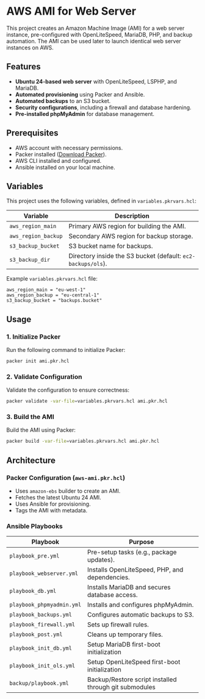 # AWS AMI for Web Server

This project creates an Amazon Machine Image (AMI) for a web server instance, pre-configured with OpenLiteSpeed, MariaDB, PHP, and backup automation. The AMI can be used later to launch identical web server instances on AWS.

## Features

- **Ubuntu 24-based web server** with OpenLiteSpeed, LSPHP, and MariaDB.
- **Automated provisioning** using Packer and Ansible.
- **Automated backups** to an S3 bucket.
- **Security configurations**, including a firewall and database hardening.
- **Pre-installed phpMyAdmin** for database management.

## Prerequisites

- AWS account with necessary permissions.
- Packer installed ([Download Packer](https://developer.hashicorp.com/packer/downloads)).
- AWS CLI installed and configured.
- Ansible installed on your local machine.

## Variables

This project uses the following variables, defined in `variables.pkrvars.hcl`:

| Variable            | Description                                                  |
| ------------------- | ------------------------------------------------------------ |
| `aws_region_main`   | Primary AWS region for building the AMI.                     |
| `aws_region_backup` | Secondary AWS region for backup storage.                     |
| `s3_backup_bucket`  | S3 bucket name for backups.                                  |
| `s3_backup_dir`     | Directory inside the S3 bucket (default: `ec2-backups/ols`). |

Example `variables.pkrvars.hcl` file:

```hcl
aws_region_main = "eu-west-1"
aws_region_backup = "eu-central-1"
s3_backup_bucket = "backups.bucket"
```

## Usage

### 1. Initialize Packer

Run the following command to initialize Packer:

```sh
packer init ami.pkr.hcl
```

### 2. Validate Configuration

Validate the configuration to ensure correctness:

```sh
packer validate -var-file=variables.pkrvars.hcl ami.pkr.hcl
```

### 3. Build the AMI

Build the AMI using Packer:

```sh
packer build -var-file=variables.pkrvars.hcl ami.pkr.hcl
```

## Architecture

### **Packer Configuration (`aws-ami.pkr.hcl`)**

- Uses `amazon-ebs` builder to create an AMI.
- Fetches the latest Ubuntu 24 AMI.
- Uses Ansible for provisioning.
- Tags the AMI with metadata.

### **Ansible Playbooks**

| Playbook                  | Purpose                                                |
| ------------------------- | ------------------------------------------------------ |
| `playbook_pre.yml`        | Pre-setup tasks (e.g., package updates).               |
| `playbook_webserver.yml`  | Installs OpenLiteSpeed, PHP, and dependencies.         |
| `playbook_db.yml`         | Installs MariaDB and secures database access.          |
| `playbook_phpmyadmin.yml` | Installs and configures phpMyAdmin.                    |
| `playbook_backups.yml`    | Configures automatic backups to S3.                    |
| `playbook_firewall.yml`   | Sets up firewall rules.                                |
| `playbook_post.yml`       | Cleans up temporary files.                             |
| `playbook_init_db.yml`    | Setup MariaDB first-boot initialization                |
| `playbook_init_ols.yml`   | Setup OpenLiteSpeed first-boot initialization          |
| `backup/playbook.yml`     | Backup/Restore script installed through git submodules |
